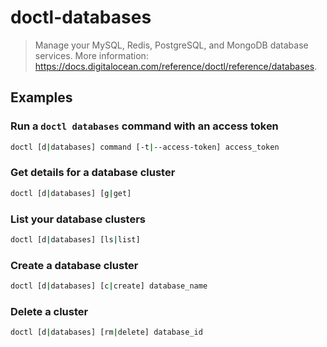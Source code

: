 # doctl-databases

> Manage your MySQL, Redis, PostgreSQL, and MongoDB database services. More information: <https://docs.digitalocean.com/reference/doctl/reference/databases>.

## Examples

### Run a `doctl databases` command with an access token

```bash
doctl [d|databases] command [-t|--access-token] access_token
```

### Get details for a database cluster

```bash
doctl [d|databases] [g|get]
```

### List your database clusters

```bash
doctl [d|databases] [ls|list]
```

### Create a database cluster

```bash
doctl [d|databases] [c|create] database_name
```

### Delete a cluster

```bash
doctl [d|databases] [rm|delete] database_id
```
